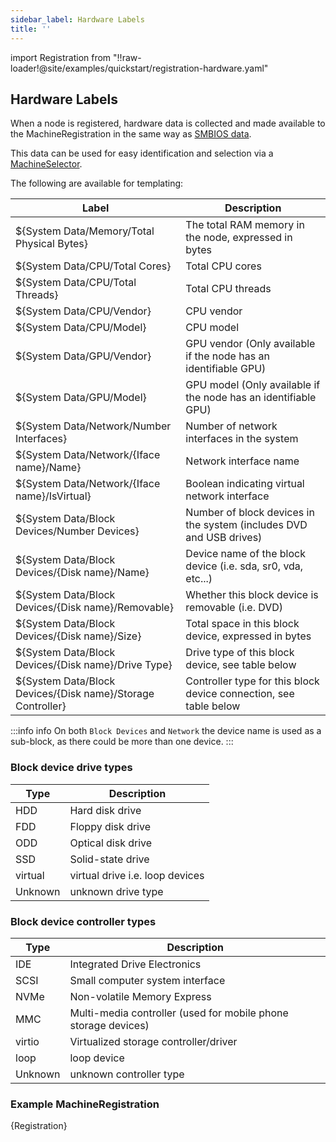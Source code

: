 ```yaml
---
sidebar_label: Hardware Labels
title: ''
---
```


import Registration from "!!raw-loader!@site/examples/quickstart/registration-hardware.yaml"

## Hardware Labels

When a node is registered, hardware data is collected and made available to the MachineRegistration in the same way as [SMBIOS data](smbios.md).

This data can be used for easy identification and selection via a [MachineSelector](machineinventoryselectortemplate-reference.md).

The following are available for templating:

| Label                                                       | Description                                                           |
| ----------------------------------------------------------- | --------------------------------------------------------------------- |
| ${System Data/Memory/Total Physical Bytes}                  | The total RAM memory in the node, expressed in bytes                  |
| ${System Data/CPU/Total Cores}                              | Total CPU cores                                                       |
| ${System Data/CPU/Total Threads}                            | Total CPU threads                                                     |
| ${System Data/CPU/Vendor}                                   | CPU vendor                                                            |
| ${System Data/CPU/Model}                                    | CPU model                                                             |
| ${System Data/GPU/Vendor}                                   | GPU vendor (Only available if the node has an identifiable GPU)       |
| ${System Data/GPU/Model}                                    | GPU model (Only available if the node has an identifiable GPU)        |
| ${System Data/Network/Number Interfaces}                    | Number of network interfaces in the system                            |
| ${System Data/Network/{Iface name}/Name}                    | Network interface name                                                |
| ${System Data/Network/{Iface name}/IsVirtual}               | Boolean indicating virtual network interface                          |
| ${System Data/Block Devices/Number Devices}                 | Number of block devices in the system (includes DVD and USB drives)   |
| ${System Data/Block Devices/{Disk name}/Name}               | Device name of the block device (i.e. sda, sr0, vda, etc...)          |
| ${System Data/Block Devices/{Disk name}/Removable}          | Whether this block device is removable (i.e. DVD)                     |
| ${System Data/Block Devices/{Disk name}/Size}               | Total space in this block device, expressed in bytes                  |
| ${System Data/Block Devices/{Disk name}/Drive Type}         | Drive type of this block device, see table below                      |
| ${System Data/Block Devices/{Disk name}/Storage Controller} | Controller type for this block device connection, see table below     |

:::info info
On both `Block Devices` and `Network` the device name is used as a sub-block, as there could be more than one device.
:::

### Block device drive types

| Type    | Description                     |
|---------|---------------------------------|
| HDD     | Hard disk drive                 |
| FDD     | Floppy disk drive               |
| ODD     | Optical disk drive              |
| SSD     | Solid-state drive               |
| virtual | virtual drive i.e. loop devices |
| Unknown | unknown drive type              |

### Block device controller types

| Type    | Description                                                    |
|---------|----------------------------------------------------------------|
| IDE     | Integrated Drive Electronics                                   |
| SCSI    | Small computer system interface                                |
| NVMe    | Non-volatile Memory Express                                    |
| MMC     | Multi-media controller (used for mobile phone storage devices) |
| virtio  | Virtualized storage controller/driver                          |
| loop    | loop device                                                    |
| Unknown | unknown controller type                                        |

### Example MachineRegistration

<CodeBlock language="yaml" title="registration example with smbios labels" showLineNumbers>{Registration}</CodeBlock>
